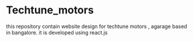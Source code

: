 # Techtune_motors
this repository contain website design for techtune motors , agarage based in bangalore. it is developed using react.js 
